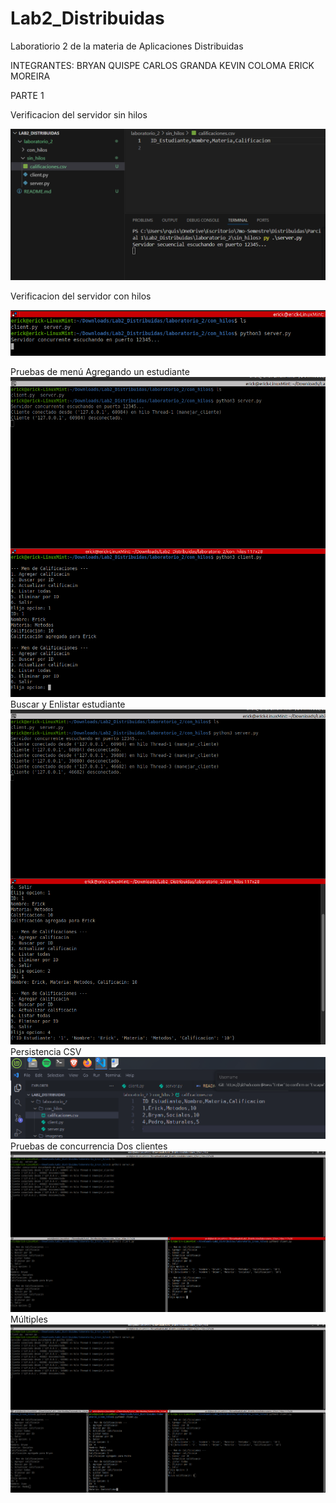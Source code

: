 # Lab2_Distribuidas
Laboratiorio 2 de la materia de Aplicaciones Distribuidas 

INTEGRANTES:
BRYAN QUISPE 
CARLOS GRANDA
KEVIN COLOMA
ERICK MOREIRA

PARTE 1 

Verificacion del servidor sin hilos

![Se puede verificar que el servidor inicio y se creo un .csv](laboratorio_2/imagenes/servidorsinhilos_levantado.png)

Verificacion del servidor con hilos

![Se puede verificar que el servidor inicio y se creo un .csv](laboratorio_2/imagenes/levantamiento_server_con_hilos.png)

Pruebas de menú
Agregando un estudiante
![Agregar un estudiantes](laboratorio_2/imagenes/prueba_con_hilos_agregar.png)
Buscar y Enlistar estudiante
![Buscar y Enlistar estudiante](laboratorio_2/imagenes/prueba_con_hilos_buscar_listar.png)
Persistencia CSV
![Persistencia CSV](laboratorio_2/imagenes/persistencia_CSV_con_hilos.png)
Pruebas de concurrencia
Dos clientes
![Dos clientes procesando paralelo sin bloqueo](laboratorio_2/imagenes/prueba_con_hilos_2_clientes.png)
Múltiples
![Múltiples clientes procesando paralelo sin bloqueo](laboratorio_2/imagenes/prueba_con_hilos_varios_clientes.png)



